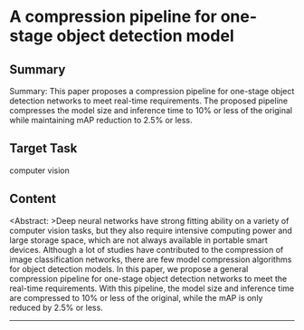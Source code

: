 # A compression pipeline for one-stage object detection model

## Summary

Summary: This paper proposes a compression pipeline for one-stage object detection networks to meet real-time requirements. The proposed pipeline compresses the model size and inference time to 10% or less of the original while maintaining mAP reduction to 2.5% or less.


## Target Task

computer vision

## Content

<Abstract: >Deep neural networks have strong fitting ability on a variety of computer vision tasks, but they also require intensive computing power and large storage space, which are not always available in portable smart devices. Although a lot of studies have contributed to the compression of image classification networks, there are few model compression algorithms for object detection models. In this paper, we propose a general compression pipeline for one-stage object detection networks to meet the real-time requirements. With this pipeline, the model size and inference time are compressed to 10% or less of the original, while the mAP is only reduced by 2.5% or less.



---


